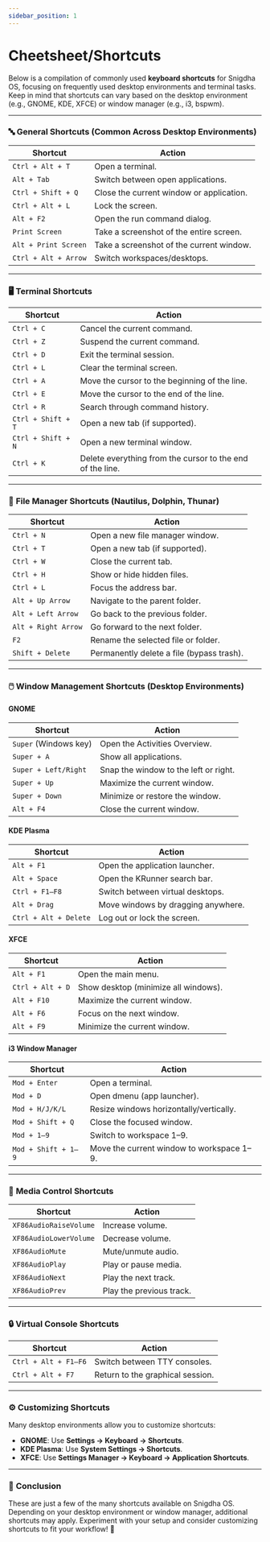 ```yaml
---
sidebar_position: 1
---
```

# Cheetsheet/Shortcuts

Below is a compilation of commonly used **keyboard shortcuts** for Snigdha OS, focusing on frequently used desktop environments and terminal tasks. Keep in mind that shortcuts can vary based on the desktop environment (e.g., GNOME, KDE, XFCE) or window manager (e.g., i3, bspwm). 

---

### 🔤 **General Shortcuts (Common Across Desktop Environments)**

| **Shortcut**            | **Action**                                   |
|--------------------------|---------------------------------------------|
| `Ctrl + Alt + T`         | Open a terminal.                           |
| `Alt + Tab`              | Switch between open applications.          |
| `Ctrl + Shift + Q`       | Close the current window or application.   |
| `Ctrl + Alt + L`         | Lock the screen.                           |
| `Alt + F2`               | Open the run command dialog.               |
| `Print Screen`           | Take a screenshot of the entire screen.    |
| `Alt + Print Screen`     | Take a screenshot of the current window.   |
| `Ctrl + Alt + Arrow`     | Switch workspaces/desktops.                |

---

### 🖥️ **Terminal Shortcuts**

| **Shortcut**             | **Action**                                   |
|--------------------------|---------------------------------------------|
| `Ctrl + C`               | Cancel the current command.                |
| `Ctrl + Z`               | Suspend the current command.               |
| `Ctrl + D`               | Exit the terminal session.                 |
| `Ctrl + L`               | Clear the terminal screen.                 |
| `Ctrl + A`               | Move the cursor to the beginning of the line. |
| `Ctrl + E`               | Move the cursor to the end of the line.    |
| `Ctrl + R`               | Search through command history.            |
| `Ctrl + Shift + T`       | Open a new tab (if supported).             |
| `Ctrl + Shift + N`       | Open a new terminal window.                |
| `Ctrl + K`               | Delete everything from the cursor to the end of the line. |

---

### 📂 **File Manager Shortcuts (Nautilus, Dolphin, Thunar)**

| **Shortcut**             | **Action**                                   |
|--------------------------|---------------------------------------------|
| `Ctrl + N`               | Open a new file manager window.            |
| `Ctrl + T`               | Open a new tab (if supported).             |
| `Ctrl + W`               | Close the current tab.                     |
| `Ctrl + H`               | Show or hide hidden files.                 |
| `Ctrl + L`               | Focus the address bar.                     |
| `Alt + Up Arrow`         | Navigate to the parent folder.             |
| `Alt + Left Arrow`       | Go back to the previous folder.            |
| `Alt + Right Arrow`      | Go forward to the next folder.             |
| `F2`                     | Rename the selected file or folder.        |
| `Shift + Delete`         | Permanently delete a file (bypass trash).  |

---

### 🖱️ **Window Management Shortcuts (Desktop Environments)**

#### **GNOME**
| **Shortcut**             | **Action**                                   |
|--------------------------|---------------------------------------------|
| `Super` (Windows key)    | Open the Activities Overview.              |
| `Super + A`              | Show all applications.                     |
| `Super + Left/Right`     | Snap the window to the left or right.       |
| `Super + Up`             | Maximize the current window.               |
| `Super + Down`           | Minimize or restore the window.            |
| `Alt + F4`               | Close the current window.                  |

#### **KDE Plasma**
| **Shortcut**             | **Action**                                   |
|--------------------------|---------------------------------------------|
| `Alt + F1`               | Open the application launcher.             |
| `Alt + Space`            | Open the KRunner search bar.               |
| `Ctrl + F1–F8`           | Switch between virtual desktops.           |
| `Alt + Drag`             | Move windows by dragging anywhere.         |
| `Ctrl + Alt + Delete`    | Log out or lock the screen.                |

#### **XFCE**
| **Shortcut**             | **Action**                                   |
|--------------------------|---------------------------------------------|
| `Alt + F1`               | Open the main menu.                        |
| `Ctrl + Alt + D`         | Show desktop (minimize all windows).       |
| `Alt + F10`              | Maximize the current window.               |
| `Alt + F6`               | Focus on the next window.                  |
| `Alt + F9`               | Minimize the current window.               |

#### **i3 Window Manager**
| **Shortcut**             | **Action**                                   |
|--------------------------|---------------------------------------------|
| `Mod + Enter`            | Open a terminal.                           |
| `Mod + D`                | Open dmenu (app launcher).                 |
| `Mod + H/J/K/L`          | Resize windows horizontally/vertically.    |
| `Mod + Shift + Q`        | Close the focused window.                  |
| `Mod + 1–9`              | Switch to workspace 1–9.                   |
| `Mod + Shift + 1–9`      | Move the current window to workspace 1–9.  |

---

### 🎥 **Media Control Shortcuts**

| **Shortcut**             | **Action**                                   |
|--------------------------|---------------------------------------------|
| `XF86AudioRaiseVolume`   | Increase volume.                           |
| `XF86AudioLowerVolume`   | Decrease volume.                           |
| `XF86AudioMute`          | Mute/unmute audio.                         |
| `XF86AudioPlay`          | Play or pause media.                       |
| `XF86AudioNext`          | Play the next track.                       |
| `XF86AudioPrev`          | Play the previous track.                   |

---

### 🔒 **Virtual Console Shortcuts**

| **Shortcut**             | **Action**                                   |
|--------------------------|---------------------------------------------|
| `Ctrl + Alt + F1–F6`     | Switch between TTY consoles.               |
| `Ctrl + Alt + F7`        | Return to the graphical session.           |

---

### ⚙️ **Customizing Shortcuts**

Many desktop environments allow you to customize shortcuts:

- **GNOME**: Use **Settings → Keyboard → Shortcuts**.
- **KDE Plasma**: Use **System Settings → Shortcuts**.
- **XFCE**: Use **Settings Manager → Keyboard → Application Shortcuts**.

---

### 🔗 **Conclusion**

These are just a few of the many shortcuts available on Snigdha OS. Depending on your desktop environment or window manager, additional shortcuts may apply. Experiment with your setup and consider customizing shortcuts to fit your workflow! 🚀